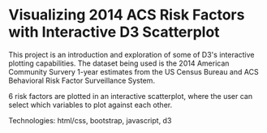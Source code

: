 # Visualizing 2014 ACS Risk Factors with Interactive D3 Scatterplot

This project is an introduction and exploration of some of D3's interactive plotting capabilities. The dataset being used is the 2014 American Community Survery 1-year estimates from the US Census Bureau and ACS Behavioral Risk Factor Surveillance System. 

6 risk factors are plotted in an interactive scatterplot, where the user can select which variables to plot against each other. 

Technologies: html/css, bootstrap, javascript, d3
